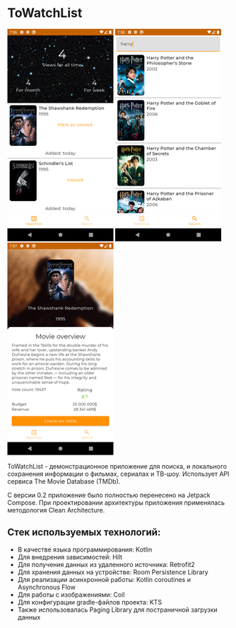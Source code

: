 # ToWatchList
![Watchlist screen](/screenshots/watchlist-screen.png "Список просмотров")
![Search screen](/screenshots/search-screen.png "Экран поиска")
![Detail screen](/screenshots/detail-screen.png "Детальная информация о фильме")

ToWatchList - демонстрационное приложение для поиска, и локального сохранения информации о фильмах, сериалах и ТВ-шоу. Использует API сервиса The Movie Database (TMDb).

С версии 0.2 приложение было полностью перенесено на Jetpack Compose. При проектировании архитектуры приложения применялась методология Clean Architecture.

Стек используемых технологий:
--------------

+ В качестве языка программирования: Kotlin
+ Для внедрения зависимостей: Hilt
+ Для получения данных из удаленного источника: Retrofit2
+ Для хранения данных на устройстве: Room Persistence Library
+ Для реализации асинхронной работы: Kotlin coroutines и Asynchronous Flow
+ Для работы с изображениями: Coil
+ Для конфигурации gradle-файлов проекта: KTS
+ Также использовалась Paging Library для постраничной загрузки данных
